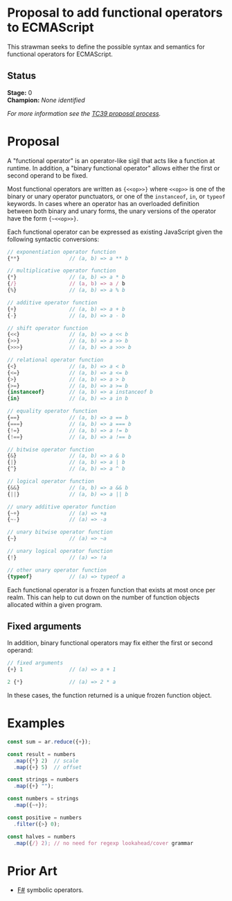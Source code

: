 <!--
Welcome to your new proposal repository. This document will serve as the introduction and 
 strawman for your proposal.

The repository is broken down into the following layout:

  /README.md        # intro/strawman (this file)
  /LICENSE          # ECMA compatible license (BSD-3 Clause)
  /src              # ecmarkup sources for the specification
  /docs             # ecmarkup output

To build the specification, run:

  npm run compile

To preview the specification, run:

  npm run start

It is recommended that you configure GitHub Pages in your GitHub repository to point to the
'/docs' directory after you push these changes to 'master'. That way the specification text
will be updated automatically when you publish.

-->

# Proposal to add functional operators to ECMAScript

This strawman seeks to define the possible syntax and semantics for functional operators
for ECMAScript. 

## Status

**Stage:** 0  
**Champion:** _None identified_

_For more information see the [TC39 proposal process](https://tc39.github.io/process-document/)._

<!-- The following sections are optional and may be uncommented if needed: --->

<!-- # Motivations -->
<!-- Motivations and use cases for the proposal --->

# Proposal

A "functional operator" is an operator-like sigil that acts like a function at runtime. In 
addition, a "binary functional operator" allows either the first or second operand to be fixed.

Most functional operators are written as `{<<op>>}` where `<<op>>` is one of the binary or
unary operator punctuators, or one of the `instanceof`, `in`, or `typeof` keywords. In cases
where an operator has an overloaded definition between both binary and unary forms, the unary
versions of the operator have the form `{~<<op>>}`.

Each functional operator can be expressed as existing JavaScript given the following syntactic
conversions:

```js
// exponentiation operator function
{**}                // (a, b) => a ** b

// multiplicative operator function
{*}                 // (a, b) => a * b
{/}                 // (a, b) => a / b
{%}                 // (a, b) => a % b

// additive operator function
{+}                 // (a, b) => a + b
{-}                 // (a, b) => a - b

// shift operator function
{<<}                // (a, b) => a << b
{>>}                // (a, b) => a >> b
{>>>}               // (a, b) => a >>> b

// relational operator function
{<}                 // (a, b) => a < b
{<=}                // (a, b) => a <= b
{>}                 // (a, b) => a > b
{>=}                // (a, b) => a >= b
{instanceof}        // (a, b) => a instanceof b
{in}                // (a, b) => a in b

// equality operator function
{==}                // (a, b) => a == b
{===}               // (a, b) => a === b
{!=}                // (a, b) => a != b
{!==}               // (a, b) => a !== b

// bitwise operator function
{&}                 // (a, b) => a & b
{|}                 // (a, b) => a | b
{^}                 // (a, b) => a ^ b

// logical operator function
{&&}                // (a, b) => a && b
{||}                // (a, b) => a || b

// unary additive operator function
{~+}                // (a) => +a
{~-}                // (a) => -a

// unary bitwise operator function
{~}                 // (a) => ~a

// unary logical operator function
{!}                 // (a) => !a

// other unary operator function
{typeof}            // (a) => typeof a
```

Each functional operator is a frozen function that exists at most once per realm. This can help to 
cut down on the number of function objects allocated within a given program.

## Fixed arguments

In addition, binary functional operators may fix either the first or second operand:

```js
// fixed arguments
{+} 1               // (a) => a + 1

2 {*}               // (a) => 2 * a
```

In these cases, the function returned is a unique frozen function object.

# Examples

```js
const sum = ar.reduce({+});

const result = numbers 
  .map({*} 2)  // scale
  .map({+} 5)  // offset

const strings = numbers
  .map({+} "");

const numbers = strings
  .map({~+});

const positive = numbers
  .filter({>} 0);

const halves = numbers
  .map({/} 2); // no need for regexp lookahead/cover grammar
```

<!-- # Grammar -->
<!-- Grammar for the proposal. Please use grammarkdown (github.com/rbuckton/grammarkdown#readme) syntax in fenced code blocks. -->

<!-- # Semantics -->
<!-- Static and runtime semantics of the proposal -->

<!-- # References -->
<!-- Links to other specifications, prior art, etc. -->

# Prior Art

* [F#](http://fsharp.org) symbolic operators.